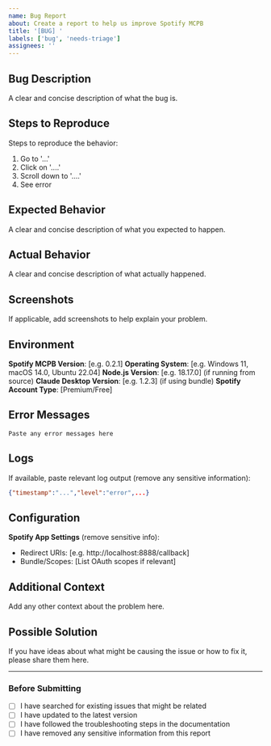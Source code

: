 ```yaml
---
name: Bug Report
about: Create a report to help us improve Spotify MCPB
title: '[BUG] '
labels: ['bug', 'needs-triage']
assignees: ''
---
```


## Bug Description
A clear and concise description of what the bug is.

## Steps to Reproduce
Steps to reproduce the behavior:
1. Go to '...'
2. Click on '....'
3. Scroll down to '....'
4. See error

## Expected Behavior
A clear and concise description of what you expected to happen.

## Actual Behavior
A clear and concise description of what actually happened.

## Screenshots
If applicable, add screenshots to help explain your problem.

## Environment
**Spotify MCPB Version**: [e.g. 0.2.1]
**Operating System**: [e.g. Windows 11, macOS 14.0, Ubuntu 22.04]
**Node.js Version**: [e.g. 18.17.0] (if running from source)
**Claude Desktop Version**: [e.g. 1.2.3] (if using bundle)
**Spotify Account Type**: [Premium/Free]

## Error Messages
```
Paste any error messages here
```

## Logs
If available, paste relevant log output (remove any sensitive information):
```json
{"timestamp":"...","level":"error",...}
```

## Configuration
**Spotify App Settings** (remove sensitive info):
- Redirect URIs: [e.g. http://localhost:8888/callback]
- Bundle/Scopes: [List OAuth scopes if relevant]

## Additional Context
Add any other context about the problem here.

## Possible Solution
If you have ideas about what might be causing the issue or how to fix it, please share them here.

---

### Before Submitting
- [ ] I have searched for existing issues that might be related
- [ ] I have updated to the latest version
- [ ] I have followed the troubleshooting steps in the documentation
- [ ] I have removed any sensitive information from this report
